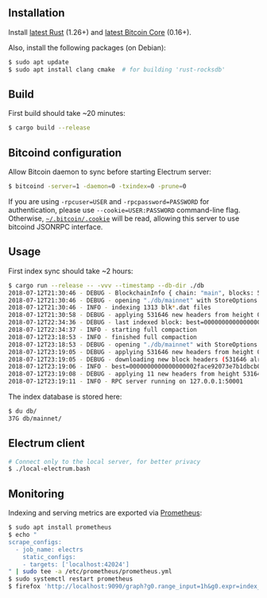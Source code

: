## Installation

Install [latest Rust](https://rustup.rs/) (1.26+) and [latest Bitcoin Core](https://bitcoincore.org/en/download/) (0.16+).

Also, install the following packages (on Debian):
```bash
$ sudo apt update
$ sudo apt install clang cmake  # for building 'rust-rocksdb'
```

## Build

First build should take ~20 minutes:
```bash
$ cargo build --release
```


## Bitcoind configuration

Allow Bitcoin daemon to sync before starting Electrum server:
```bash
$ bitcoind -server=1 -daemon=0 -txindex=0 -prune=0
```

If you are using `-rpcuser=USER` and `-rpcpassword=PASSWORD` for authentication, please use `--cookie=USER:PASSWORD` command-line flag.
Otherwise, [`~/.bitcoin/.cookie`](https://github.com/bitcoin/bitcoin/blob/0212187fc624ea4a02fc99bc57ebd413499a9ee1/contrib/debian/examples/bitcoin.conf#L70-L72) will be read, allowing this server to use bitcoind JSONRPC interface.

## Usage

First index sync should take ~2 hours:
```bash
$ cargo run --release -- -vvv --timestamp --db-dir ./db
2018-07-12T21:30:46 - DEBUG - BlockchainInfo { chain: "main", blocks: 531645, headers: 531645, bestblockhash: "00000000000000000006e41b275b21fc44e3b7afa8a8092aa6a7e4b84345f1f1", size_on_disk: 199667678141, pruned: false }
2018-07-12T21:30:46 - DEBUG - opening "./db/mainnet" with StoreOptions { bulk_import: true }
2018-07-12T21:30:46 - INFO - indexing 1313 blk*.dat files
2018-07-12T21:30:58 - DEBUG - applying 531646 new headers from height 0
2018-07-12T22:34:36 - DEBUG - last indexed block: best=00000000000000000006e41b275b21fc44e3b7afa8a8092aa6a7e4b84345f1f1 height=531645 @ 2018-07-12T18:20:51Z
2018-07-12T22:34:37 - INFO - starting full compaction
2018-07-12T23:18:53 - INFO - finished full compaction
2018-07-12T23:18:53 - DEBUG - opening "./db/mainnet" with StoreOptions { bulk_import: false }
2018-07-12T23:19:05 - DEBUG - applying 531646 new headers from height 0
2018-07-12T23:19:05 - DEBUG - downloading new block headers (531646 already indexed) from 0000000000000000002face92073e7b1dbcb02df32ea891b187a6c10b37dc8ad
2018-07-12T23:19:06 - INFO - best=0000000000000000002face92073e7b1dbcb02df32ea891b187a6c10b37dc8ad height=531656 @ 2018-07-12T20:07:12Z (11 left to index)
2018-07-12T23:19:08 - DEBUG - applying 11 new headers from height 531646
2018-07-12T23:19:11 - INFO - RPC server running on 127.0.0.1:50001
```

The index database is stored here:
```bash
$ du db/
37G db/mainnet/
```

## Electrum client
```bash
# Connect only to the local server, for better privacy
$ ./local-electrum.bash
```

## Monitoring

Indexing and serving metrics are exported via [Prometheus](https://github.com/pingcap/rust-prometheus):

```bash
$ sudo apt install prometheus
$ echo "
scrape_configs:
  - job_name: electrs
    static_configs:
    - targets: ['localhost:42024']
" | sudo tee -a /etc/prometheus/prometheus.yml
$ sudo systemctl restart prometheus
$ firefox 'http://localhost:9090/graph?g0.range_input=1h&g0.expr=index_height&g0.tab=0'
```
